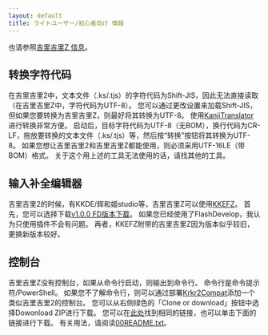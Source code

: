 ```yaml
---
layout: default
title: ライトユーザー/初心者向け 情報
---
```


也请参照[吉里吉里Z 信息](./index.html)。

## 转换字符代码
<!-- 吉里吉里2ではテキストファイル(*.ks/*.tjs)の文字コードがShift-JISであったため、そのままでは読み込めません(吉里吉里Zでは文字コードがUTF-8になっています)。  
設定を変更することでShift-JISを読み込むようにすることも可能ですが、吉里吉里Zに移行するのであれば、UTF-8に変換してしまった方が良いでしょう。  
変換は、[KanjiTranslator](http://www.kashim.com/kanjitranslator/) がお手軽です。  
起動して、変換先文字コードをUTF-8 (BOM無し)、改行コードはそのままの改行=CR-LFにして、変換するテキストファイル(*.ks/*.tjs)等をドラッグ＆ドロップした後、「変換」ボタンを押せばUTF-8に変換してくれます。  
吉里吉里2と吉里吉里Z両方で使えるようにしたい場合は、UTF-16LE(BOM付き)形式にする必要があります。  
これについては上記ツールでは出来ないので他のツールを探してください。 -->
在吉里吉里2中，文本文件（.ks/.tjs）的字符代码为Shift-JIS，因此无法直接读取（在吉里吉里Z中，字符代码为UTF-8）。
您可以通过更改设置来加载Shift-JIS，但如果您要转换为吉里吉里Z，则最好将其转换为UTF-8。
使用[KanjiTranslator](http://www.kashim.com/kanjitranslator/)进行转换非常方便。
启动后，目标字符代码为UTF-8（无BOM），换行代码为CR-LF，拖放要转换的文本文件（.ks/.tjs）等，然后按“转换”按钮将其转换为UTF-8。
如果您想让吉里吉里2和吉里吉里Z都能使用，则必须采用UTF-16LE（带BOM）格式。
关于这个用上述的工具无法使用的话，请找其他的工具。

## 输入补全编辑器
<!-- 吉里吉里2の時は、KKDE/かぐや姫studioなどありましたが、吉里吉里Zでは[KKEFZ](https://github.com/mryp/kkefz)が使えます。  
とりあえずは、[v1.0.0 FD有り版ダウンロード](https://github.com/mryp/kkefz/raw/master/_release/FlashDevelop-4.6.2_kkefz-1.0.0.zip)を選択してダウンロードすると良いでしょう。  
FlashDevelopを既に使っている方はプラグインのみの方問題ないと思います。  
なお、KKEFZに同梱されている吉里吉里Zはバージョンが古いようなので、新しいものへ差し替えた方が良いでしょう。  
 -->
吉里吉里2的时候，有KKDE/辉和姬studio等，吉里吉里Z可以使用[KKEFZ](https://github.com/mryp/kkefz)。
首先，您可以选择下载[v1.0.0 FD版本下载](https://github.com/mryp/kkefz/raw/master/_release/FlashDevelop-4.6.2_kkefz-1.0.zip)。
如果您已经使用了FlashDevelop，我认为只使用插件不会有问题。
再者，KKEFZ附带的吉里吉里Z因为版本似乎较旧，更换新版本较好。

## 控制台
<!-- 吉里吉里Zではコンソールがなくなり、コマンドラインから起動された場合はコマンドラインへ出力されるようになっています。  
コマンドラインとは、コマンドプロンプト/PowerShellのことです。  
コマンドラインがよくわからない場合は、[Krkr2Compat](https://github.com/krkrz/Krkr2Compat)を導入すると吉里吉里2のようなコンソールを追加できます。 
右にある緑の「Clone or download」ボタンから、Dowonload ZIPを選ぶことでダウンロードできます。  
[ここに同じリンク](https://github.com/krkrz/Krkr2Compat/archive/master.zip)を置いておくので、左述のリンクをクリックしてもダウンロードできます。 
使い方は[00README.txt](https://github.com/krkrz/Krkr2Compat/blob/master/00README.txt)を読んでください。   -->
吉里吉里Z没有控制台，如果从命令行启动，则输出到命令行。
命令行是命令提示符/PowerShell。
如果您不了解命令行，则可以通过部署[Krkr2Compat](https://github.com/krkrz/Krkr2Compat)添加一个类似吉里吉里2的控制台。
您可以从右侧绿色的「Clone or download」按钮中选择Dowonload ZIP进行下载。
您可以在[此处](https://github.com/krkrz/Krkr2Compat/archive/master.zip)找到相同的链接，也可以单击下面的链接进行下载。
有关用法，请阅读[00README.txt](https://github.com/krkrz/Krkr2Compat/blob/master/00README.txt)。